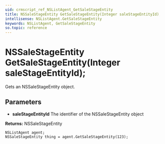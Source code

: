 ```yaml
---
uid: crmscript_ref_NSListAgent_GetSaleStageEntity
title: NSSaleStageEntity GetSaleStageEntity(Integer saleStageEntityId);
intellisense: NSListAgent.GetSaleStageEntity
keywords: NSListAgent, GetSaleStageEntity
so.topic: reference
---
```


# NSSaleStageEntity GetSaleStageEntity(Integer saleStageEntityId);

Gets an NSSaleStageEntity object.

## Parameters

* **saleStageEntityId** The identifier of the NSSaleStageEntity object

**Returns:** NSSaleStageEntity

```crmscript
NSListAgent agent;
NSSaleStageEntity thing = agent.GetSaleStageEntity(123);
```

